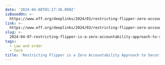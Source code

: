 ```yaml
---
date: '2024-04-08T01:17:36.000Z'
isBasedOn: >-
  https://www.eff.org/deeplinks/2024/03/restricting-flipper-zero-accountability-approach-security-canadian-government
link: >-
  https://www.eff.org/deeplinks/2024/03/restricting-flipper-zero-accountability-approach-security-canadian-government
slug: >-
  2024-04-07-restricting-flipper-is-a-zero-accountability-approach-to-security-canadian
tags:
  - Law and order
  - Tech
title: 'Restricting Flipper is a Zero Accountability Approach to Security: Canadian'
---
```



